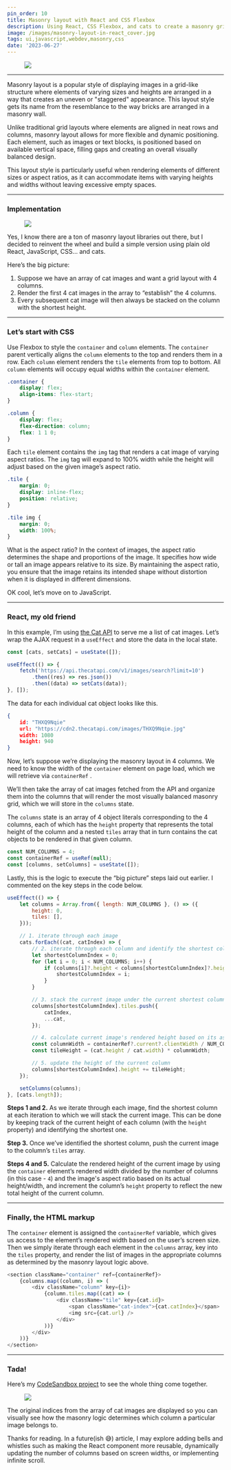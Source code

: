 ```yaml
---
pin_order: 10
title: Masonry layout with React and CSS Flexbox
description: Using React, CSS Flexbox, and cats to create a masonry grid layout
image: /images/masonry-layout-in-react_cover.jpg
tags: ui,javascript,webdev,masonry,css
date: '2023-06-27'
---
```


<figure>
    <img src="/images/masonry-layout-in-react_cover.jpg">
</figure>

---

Masonry layout is a popular style of displaying images in a grid-like structure where elements of varying sizes and heights are arranged in a way that creates an uneven or "staggered" appearance. This layout style gets its name from the resemblance to the way bricks are arranged in a masonry wall.

Unlike traditional grid layouts where elements are aligned in neat rows and columns, masonry layout allows for more flexible and dynamic positioning. Each element, such as images or text blocks, is positioned based on available vertical space, filling gaps and creating an overall visually balanced design.

This layout style is particularly useful when rendering elements of different sizes or aspect ratios, as it can accommodate items with varying heights and widths without leaving excessive empty spaces.

---

### Implementation

<figure>
    <img src="/images/masonry-layout-in-react_implementation.jpeg">
</figure>

Yes, I know there are a ton of masonry layout libraries out there, but I decided to reinvent the wheel and build a simple version using plain old React, JavaScript, CSS… and cats.

Here’s the big picture:

1. Suppose we have an array of cat images and want a grid layout with 4 columns.
2. Render the first 4 cat images in the array to “establish” the 4 columns.
3. Every subsequent cat image will then always be stacked on the column with the shortest height.

---

### Let’s start with CSS

Use Flexbox to style the `container` and `column` elements. The `container` parent vertically aligns the `column` elements to the top and renders them in a row. Each `column` element renders the `tile` elements from top to bottom. All `column` elements will occupy equal widths within the `container` element.

```css
.container {
	display: flex;
	align-items: flex-start;
}

.column {
	display: flex;
	flex-direction: column;
	flex: 1 1 0;
}
```

Each `tile` element contains the `img` tag that renders a cat image of varying aspect ratios. The `img` tag will expand to 100% width while the height will adjust based on the given image’s aspect ratio.

```css
.tile {
	margin: 0;
	display: inline-flex;
	position: relative;
}

.tile img {
	margin: 0;
	width: 100%;
}
```

What is the aspect ratio? In the context of images, the aspect ratio determines the shape and proportions of the image. It specifies how wide or tall an image appears relative to its size. By maintaining the aspect ratio, you ensure that the image retains its intended shape without distortion when it is displayed in different dimensions.

OK cool, let’s move on to JavaScript.

---

### React, my old friend

In this example, I’m using [the Cat API](https://thecatapi.com/) to serve me a list of cat images. Let’s wrap the AJAX request in a `useEffect` and store the data in the local state.

```jsx
const [cats, setCats] = useState([]);

useEffect(() => {
	fetch('https://api.thecatapi.com/v1/images/search?limit=10')
		.then((res) => res.json())
		.then((data) => setCats(data));
}, []);
```

The data for each individual cat object looks like this.

```json
{
	id: "THXQ9Nqie"
	url: "https://cdn2.thecatapi.com/images/THXQ9Nqie.jpg"
	width: 1080
	height: 940
}
```

Now, let’s suppose we’re displaying the masonry layout in 4 columns. We need to know the width of the `container` element on page load, which we will retrieve via `containerRef` .

We’ll then take the array of cat images fetched from the API and organize them into the columns that will render the most visually balanced masonry grid, which we will store in the `columns` state.

The `columns` state is an array of 4 object literals corresponding to the 4 columns, each of which has the `height` property that represents the total height of the column and a nested `tiles` array that in turn contains the cat objects to be rendered in that given column.

```jsx
const NUM_COLUMNS = 4;
const containerRef = useRef(null);
const [columns, setColumns] = useState([]);
```

Lastly, this is the logic to execute the “big picture” steps laid out earlier. I commented on the key steps in the code below.

```jsx
useEffect(() => {
	let columns = Array.from({ length: NUM_COLUMNS }, () => ({
		height: 0,
		tiles: [],
	}));

	// 1. iterate through each image
	cats.forEach((cat, catIndex) => {
		// 2. iterate through each column and identify the shortest column
		let shortestColumnIndex = 0;
		for (let i = 0; i < NUM_COLUMNS; i++) {
			if (columns[i]?.height < columns[shortestColumnIndex]?.height) {
				shortestColumnIndex = i;
			}
		}

		// 3. stack the current image under the current shortest column
		columns[shortestColumnIndex].tiles.push({
			catIndex,
			...cat,
		});

		// 4. calculate current image's rendered height based on its aspect ratio
		const columnWidth = containerRef?.current?.clientWidth / NUM_COLUMNS;
		const tileHeight = (cat.height / cat.width) * columnWidth;

		// 5. update the height of the current column
		columns[shortestColumnIndex].height += tileHeight;
	});

	setColumns(columns);
}, [cats.length]);
```

**Steps 1 and 2.** As we iterate through each image, find the shortest column at each iteration to which we will stack the current image. This can be done by keeping track of the current height of each column (with the `height` property) and identifying the shortest one.

**Step 3.** Once we’ve identified the shortest column, push the current image to the column’s `tiles` array.

**Steps 4 and 5.** Calculate the rendered height of the current image by using the `container` element’s rendered width divided by the number of columns (in this case - `4`) and the image's aspect ratio based on its actual height/width, and increment the column’s `height` property to reflect the new total height of the current column.

---

### Finally, the HTML markup

The `container` element is assigned the `containerRef` variable, which gives us access to the element’s rendered width based on the user’s screen size. Then we simply iterate through each element in the `columns` array, key into the `tiles` property, and render the list of images in the appropriate columns as determined by the masonry layout logic above.

```javascript
<section className="container" ref={containerRef}>
	{columns.map((column, i) => (
		<div className="column" key={i}>
			{column.tiles.map((cat) => (
				<div className="tile" key={cat.id}>
					<span className="cat-index">{cat.catIndex}</span>
					<img src={cat.url} />
				</div>
			))}
		</div>
	))}
</section>
```

---

### Tada!

Here’s my [CodeSandbox project](https://codesandbox.io/s/masonry-layout-5grmlk?file=/src/App.js) to see the whole thing come together.

<figure>
    <img src="/images/masonry-layout-in-react-final.jpg">
</figure>

The original indices from the array of cat images are displayed so you can visually see how the masonry logic determines which column a particular image belongs to.

Thanks for reading. In a future(ish 😅) article, I may explore adding bells and whistles such as making the React component more reusable, dynamically updating the number of columns based on screen widths, or implementing infinite scroll.
